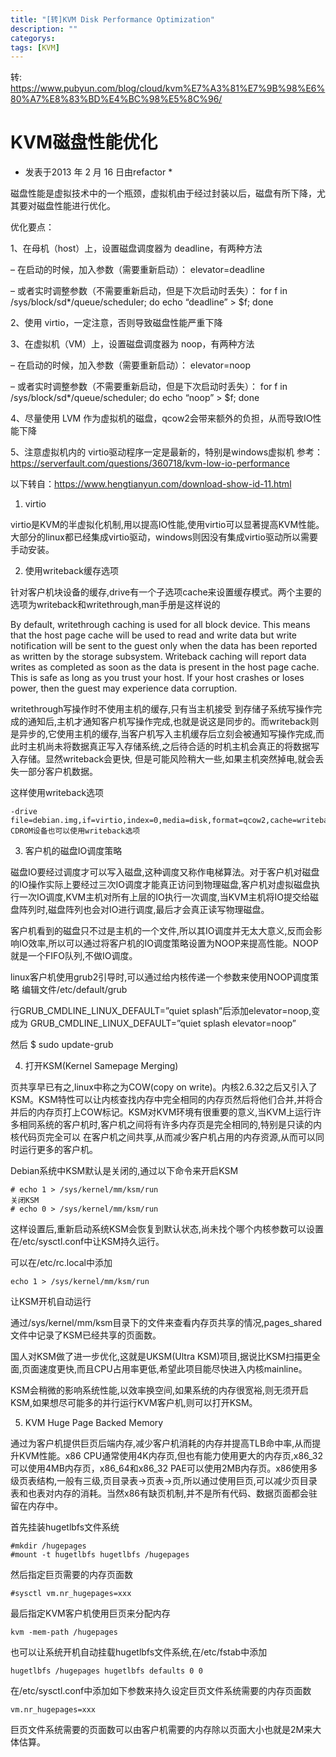 ```yaml
---
title: "[转]KVM Disk Performance Optimization"
description: ""
categorys: 
tags: [KVM]
---
```



转: <https://www.pubyun.com/blog/cloud/kvm%E7%A3%81%E7%9B%98%E6%80%A7%E8%83%BD%E4%BC%98%E5%8C%96/>

# KVM磁盘性能优化
* 发表于2013 年 2 月 16 日由refactor *

磁盘性能是虚拟技术中的一个瓶颈，虚拟机由于经过封装以后，磁盘有所下降，尤其要对磁盘性能进行优化。

优化要点：

1、在母机（host）上，设置磁盘调度器为 deadline，有两种方法

– 在启动的时候，加入参数（需要重新启动）：
elevator=deadline

– 或者实时调整参数（不需要重新启动，但是下次启动时丢失）：
for f in /sys/block/sd*/queue/scheduler; do echo “deadline” > $f; done

2、使用 virtio，一定注意，否则导致磁盘性能严重下降

3、在虚拟机（VM）上，设置磁盘调度器为 noop，有两种方法

– 在启动的时候，加入参数（需要重新启动）：
elevator=noop

– 或者实时调整参数（不需要重新启动，但是下次启动时丢失）：
for f in /sys/block/sd*/queue/scheduler; do echo “noop” > $f; done

4、尽量使用 LVM 作为虚拟机的磁盘，qcow2会带来额外的负担，从而导致IO性能下降

5、注意虚拟机内的 virtio驱动程序一定是最新的，特别是windows虚拟机
参考：
https://serverfault.com/questions/360718/kvm-low-io-performance


以下转自：<https://www.hengtianyun.com/download-show-id-11.html>

1.	virtio 

virtio是KVM的半虚拟化机制,用以提高IO性能,使用virtio可以显著提高KVM性能。大部分的linux都已经集成virtio驱动，windows则因没有集成virtio驱动所以需要手动安装。 

2.	使用writeback缓存选项 

针对客户机块设备的缓存,drive有一个子选项cache来设置缓存模式。两个主要的选项为writeback和writethrough,man手册是这样说的 

By default, writethrough caching is used for all block device. This means that the host page cache will be used to read and write data but write notification will be sent to the guest only when the data has been reported as written by the storage subsystem. Writeback caching will report data writes as completed as soon as the data is present in the host page cache. This is safe as long as you trust your host. If your host crashes or loses power, then the guest may experience data corruption. 

writethrough写操作时不使用主机的缓存,只有当主机接受 到存储子系统写操作完成的通知后,主机才通知客户机写操作完成,也就是说这是同步的。而writeback则是异步的,它使用主机的缓存,当客户机写入主机缓存后立刻会被通知写操作完成,而此时主机尚未将数据真正写入存储系统,之后待合适的时机主机会真正的将数据写入存储。显然writeback会更快, 但是可能风险稍大一些,如果主机突然掉电,就会丢失一部分客户机数据。 

这样使用writeback选项 

    -drive file=debian.img,if=virtio,index=0,media=disk,format=qcow2,cache=writeback CDROM设备也可以使用writeback选项 

3. 客户机的磁盘IO调度策略 

磁盘IO要经过调度才可以写入磁盘,这种调度又称作电梯算法。对于客户机对磁盘的IO操作实际上要经过三次IO调度才能真正访问到物理磁盘,客户机对虚拟磁盘执行一次IO调度,KVM主机对所有上层的IO执行一次调度,当KVM主机将IO提交给磁盘阵列时,磁盘阵列也会对IO进行调度,最后才会真正读写物理磁盘。 

客户机看到的磁盘只不过是主机的一个文件,所以其IO调度并无太大意义,反而会影响IO效率,所以可以通过将客户机的IO调度策略设置为NOOP来提高性能。NOOP就是一个FIFO队列,不做IO调度。 

linux客户机使用grub2引导时,可以通过给内核传递一个参数来使用NOOP调度策略 编辑文件/etc/default/grub 

行GRUB_CMDLINE_LINUX_DEFAULT=”quiet splash”后添加elevator=noop,变成为 GRUB_CMDLINE_LINUX_DEFAULT=”quiet splash elevator=noop”

然后 $ sudo update-grub 

4.	打开KSM(Kernel Samepage Merging) 

页共享早已有之,linux中称之为COW(copy on write)。内核2.6.32之后又引入了KSM。KSM特性可以让内核查找内存中完全相同的内存页然后将他们合并,并将合并后的内存页打上COW标记。KSM对KVM环境有很重要的意义,当KVM上运行许多相同系统的客户机时,客户机之间将有许多内存页是完全相同的,特别是只读的内核代码页完全可以 在客户机之间共享,从而减少客户机占用的内存资源,从而可以同时运行更多的客户机。 

Debian系统中KSM默认是关闭的,通过以下命令来开启KSM 

    # echo 1 > /sys/kernel/mm/ksm/run 
    关闭KSM 
    # echo 0 > /sys/kernel/mm/ksm/run 

这样设置后,重新启动系统KSM会恢复到默认状态,尚未找个哪个内核参数可以设置在/etc/sysctl.conf中让KSM持久运行。 

可以在/etc/rc.local中添加 

    echo 1 > /sys/kernel/mm/ksm/run 

让KSM开机自动运行 

通过/sys/kernel/mm/ksm目录下的文件来查看内存页共享的情况,pages_shared文件中记录了KSM已经共享的页面数。 

国人对KSM做了进一步优化,这就是UKSM(Ultra KSM)项目,据说比KSM扫描更全面,页面速度更快,而且CPU占用率更低,希望此项目能尽快进入内核mainline。 

KSM会稍微的影响系统性能,以效率换空间,如果系统的内存很宽裕,则无须开启KSM,如果想尽可能多的并行运行KVM客户机,则可以打开KSM。 

5.	KVM Huge Page Backed Memory 

通过为客户机提供巨页后端内存,减少客户机消耗的内存并提高TLB命中率,从而提升KVM性能。x86 CPU通常使用4K内存页,但也有能力使用更大的内存页,x86_32可以使用4MB内存页，x86_64和x86_32 PAE可以使用2MB内存页。x86使用多级页表结构,一般有三级,页目录表->页表->页,所以通过使用巨页,可以减少页目录表和也表对内存的消耗。当然x86有缺页机制,并不是所有代码、数据页面都会驻留在内存中。 

首先挂装hugetlbfs文件系统 

    #mkdir /hugepages
    #mount -t hugetlbfs hugetlbfs /hugepages 

然后指定巨页需要的内存页面数

    #sysctl vm.nr_hugepages=xxx 

最后指定KVM客户机使用巨页来分配内存 

    kvm -mem-path /hugepages 

也可以让系统开机自动挂载hugetlbfs文件系统,在/etc/fstab中添加 

    hugetlbfs /hugepages hugetlbfs defaults 0 0 

在/etc/sysctl.conf中添加如下参数来持久设定巨页文件系统需要的内存页面数 

    vm.nr_hugepages=xxx 

巨页文件系统需要的页面数可以由客户机需要的内存除以页面大小也就是2M来大体估算。